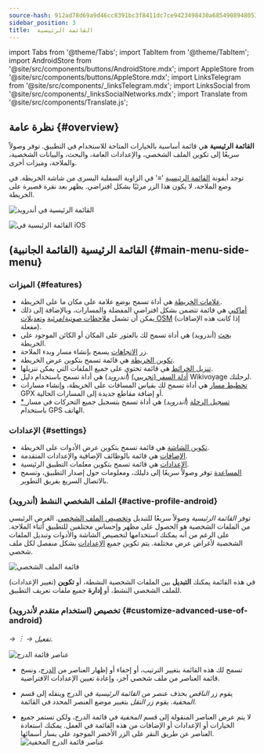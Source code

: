 ```yaml
---
source-hash: 912ad78d69a9d46cc8391bc3f8411dc7ce9423498430a6854908948053c3f739
sidebar_position: 3
title:  القائمة الرئيسية
---
```

import Tabs from '@theme/Tabs';
import TabItem from '@theme/TabItem';
import AndroidStore from '@site/src/components/buttons/AndroidStore.mdx';
import AppleStore from '@site/src/components/buttons/AppleStore.mdx';
import LinksTelegram from '@site/src/components/_linksTelegram.mdx';
import LinksSocial from '@site/src/components/_linksSocialNetworks.mdx';
import Translate from '@site/src/components/Translate.js';




## نظرة عامة {#overview}

**القائمة الرئيسية** هي قائمة أساسية بالخيارات المتاحة للاستخدام في التطبيق. توفر وصولاً سريعًا إلى تكوين الملف الشخصي، والإعدادات العامة، والبحث، والبيانات الشخصية، والملاحة، وميزات أخرى.

توجد أيقونة [القائمة الرئيسية](../widgets/map-buttons.md#main-menu) '&#8801;' في الزاوية السفلية اليسرى من شاشة الخريطة. في وضع الملاحة، لا يكون هذا الزر مرئيًا بشكل افتراضي. يظهر بعد نقرة قصيرة على الخريطة.

<Tabs groupId="operating-systems" queryString="current-os">

<TabItem value="android" label="Android">

![القائمة الرئيسية في أندرويد](@site/static/img/menu/main_menu_android.png)

</TabItem>

<TabItem value="ios" label="iOS">

![القائمة الرئيسية في iOS](@site/static/img/menu/main_menu_ios.png)

</TabItem>

</Tabs>


## القائمة الرئيسية (القائمة الجانبية) {#main-menu-side-menu}

### الميزات {#features}

- [علامات الخريطة](../personal/markers.md) هي أداة تسمح بوضع علامة على مكان ما على الخريطة.
- [أماكني](../personal/myplaces.md) هي قائمة تتضمن بشكل افتراضي المفضلة والمسارات، وبالإضافة إلى ذلك يمكن أن تشمل [ملاحظات صوتية/مرئية](../plugins/audio-video-notes.md) و[تعديلات OSM](../plugins/osm-editing.md) (إذا كانت هذه الإضافات مفعلة).
- [بحث](../search/index.md) (أندرويد) هي أداة تسمح لك بالعثور على المكان أو الكائن الموجود على الخريطة.
- زر [الاتجاهات](../widgets/map-buttons.md#directions) يسمح بإنشاء مسار وبدء الملاحة.
- [تكوين الخريطة](../map/configure-map-menu.md) هي قائمة تسمح بتكوين عرض الخريطة.
- [تنزيل الخرائط](../start-with/download-maps.md) هي قائمة تحتوي على جميع الملفات التي يمكن تنزيلها.
- [أدلة السفر (تجريبي)](../plan-route/travel-guides.md) (*أندرويد*) هي أداة تسمح باستخدام دليل Wikivoyage لرحلتك.
- [تخطيط مسار](../plan-route/create-route.md) هي أداة تسمح لك بقياس المسافات على الخريطة، وإنشاء مسارات GPX أو إضافة مقاطع جديدة إلى المسارات الحالية.
- [* تسجيل الرحلة](../plugins/trip-recording.md) (*أندرويد*) هي أداة تسمح بتسجيل جميع التحركات في مسار باستخدام GPS الهاتف.

### الإعدادات {#settings}

- [تكوين الشاشة](../widgets/configure-screen.md) هي قائمة تسمح بتكوين عرض الأدوات على الخريطة.
- [الإضافات](../plugins/index.md#configure-plugin) هي قائمة بالوظائف الإضافية والإعدادات المتقدمة.
- [الإعدادات](../personal/global-settings.md) هي قائمة تسمح بتكوين معلمات التطبيق الرئيسية.
- [المساعدة](./first-steps.md#offline-help) توفر وصولاً سريعًا إلى دليلك، ومعلومات حول إصدار التطبيق، وتسمح بالاتصال السريع بفريق التطوير.

### الملف الشخصي النشط (أندرويد) {#active-profile-android}

توفر *القائمة الرئيسية* وصولاً سريعًا للتبديل و[تخصيص الملف الشخصي](../personal/profiles.md). الغرض الرئيسي من الملفات الشخصية هو الحصول على مظهر وإحساس مختلفين للتطبيق أثناء الملاحة. على الرغم من أنه يمكنك استخدامها لتخصيص الشاشة والأدوات وتبديل الملفات الشخصية لأغراض عرض مختلفة. يتم تكوين جميع [الإعدادات](../personal/profiles.md) بشكل منفصل لكل ملف شخصي.

![قائمة الملف الشخصي](@site/static/img/menu/profile_menu.png)

في هذه القائمة يمكنك **التبديل** بين الملفات الشخصية النشطة، أو **تكوين** (تغيير الإعدادات) للملف الشخصي النشط، أو **إدارة** جميع ملفات تعريف التطبيق.


### تخصيص (استخدام متقدم لأندرويد) {#customize-advanced-use-of-android}

*<Translate android="true" ids="shared_string_menu,configure_profile,ui_customization,shared_string_drawer"/> →  &#65049; → تفعيل*.  

![عناصر قائمة الدرج](@site/static/img/settings/drawer_menu_correct.png)  

- تسمح لك هذه القائمة بتغيير الترتيب، أو إخفاء أو إظهار العناصر من [الدرج](../personal/profiles.md#drawer)، ونسخ قائمة العناصر من ملف شخصي آخر، وإعادة تعيين الإعدادات الافتراضية.  

- يقوم زر *الناقص* بحذف عنصر من *القائمة الرئيسية* في الدرج وينقله إلى قسم *المخفية*. يقوم زر *النقل* بتغيير موضع العنصر المحدد في القائمة.  

- لا يتم عرض العناصر المنقولة إلى قسم *المخفية* في قائمة الدرج، ولكن تستمر جميع الخيارات أو الإعدادات أو الإضافات من هذه القائمة في العمل. يمكنك استعادة العناصر عن طريق النقر على الزر الأخضر الموجود على يسار أسمائها.  
    ![عناصر قائمة الدرج المخفية](@site/static/img/settings/drawer_menu_hidden_items.png)